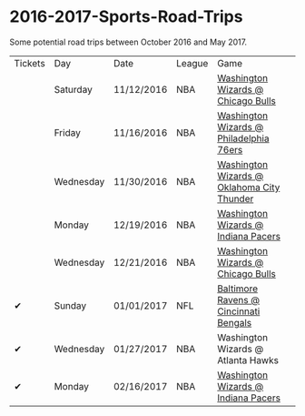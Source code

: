 # 2016-2017-Sports-Road-Trips

Some potential road trips between October 2016 and May 2017.

<table>
<tr><td>Tickets</td><td>Day</td><td>Date</td><td>League</td><td>Game</td></tr>
<tr><td></td><td>Saturday</td><td>11/12/2016</td><td>NBA</td><td><a href = 'https://seatgeek.com/wizards-at-bulls-tickets/11-12-2016-chicago-illinois-united-center/nba/3475486' target = "_blank">Washington Wizards @ Chicago Bulls</a></td></tr>
<tr><td></td><td>Friday</td><td>11/16/2016</td><td>NBA</td><td><a href = 'https://seatgeek.com/wizards-at-76ers-tickets/11-16-2016-philadelphia-pennsylvania-wells-fargo-center/nba/3475786' target = "_blank">Washington Wizards @ Philadelphia 76ers</a></td></tr>
<tr><td></td><td>Wednesday</td><td>11/30/2016</td><td>NBA</td><td><a href = 'https://seatgeek.com/wizards-at-thunder-tickets/11-30-2016-oklahoma-city-oklahoma-chesapeake-energy-arena/nba/3476199' target = "_blank">Washington Wizards @ Oklahoma City Thunder</a></td></tr>
<tr><td></td><td>Monday</td><td>12/19/2016</td><td>NBA</td><td><a href = 'https://seatgeek.com/wizards-at-pacers-tickets/12-19-2016-indianapolis-indiana-bankers-life-fieldhouse/nba/3475174' target = "_blank">Washington Wizards @ Indiana Pacers</a></td></tr>
<tr><td></td><td>Wednesday</td><td>12/21/2016</td><td>NBA</td><td><a href = 'https://seatgeek.com/wizards-at-bulls-tickets/12-21-2016-chicago-illinois-united-center/nba/3475511' target = "_blank">Washington Wizards @ Chicago Bulls</a></td></tr>
<tr><td>&#10004;</td><td>Sunday</td><td>01/01/2017</td><td>NFL</td><td><a href = 'http://www.stubhub.com/cincinnati-bengals-tickets-cincinnati-bengals-cincinnati-paul-brown-stadium-1-1-2017/event/9566682/?mbox=1&rS=6&abbyo=true&sliderpos=true&qtyq=false&dUpg=false&sort=price+asc' target = "_blank">Baltimore Ravens @ Cincinnati Bengals</a></td></tr>
<tr><td>&#10004;</td><td>Wednesday</td><td>01/27/2017</td><td>NBA</td><td>Washington Wizards @ Atlanta Hawks</td></tr>
<tr><td>&#10004;</td><td>Monday</td><td>02/16/2017</td><td>NBA</td><td><a href = 'https://seatgeek.com/wizards-at-pacers-tickets/2-16-2017-indianapolis-indiana-bankers-life-fieldhouse/nba/3475182' target = "_blank">Washington Wizards @ Indiana Pacers</a></td></tr>
</table>

